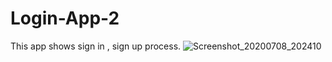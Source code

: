 # Login-App-2
This app shows sign in , sign up process.
![Screenshot_20200708_202410](https://user-images.githubusercontent.com/62168123/86936777-16afe680-c15c-11ea-9999-7104db7b603f.png)
